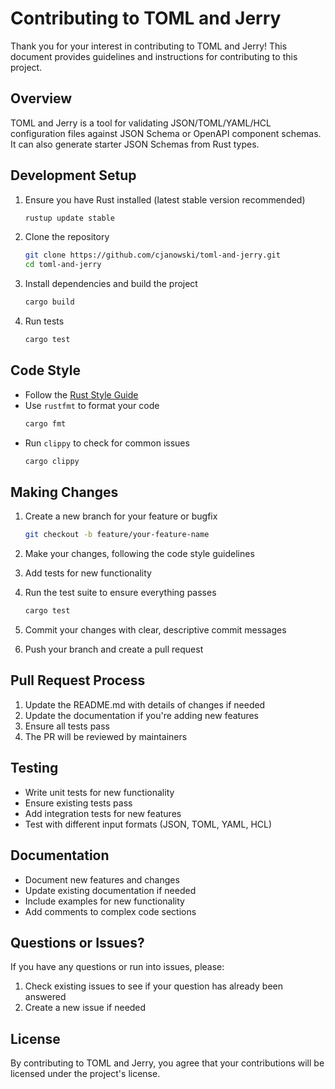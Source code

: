 # Contributing to TOML and Jerry

Thank you for your interest in contributing to TOML and Jerry! This document provides guidelines and instructions for contributing to this project.

## Overview

TOML and Jerry is a tool for validating JSON/TOML/YAML/HCL configuration files against JSON Schema or OpenAPI component schemas. It can also generate starter JSON Schemas from Rust types.

## Development Setup

1. Ensure you have Rust installed (latest stable version recommended)
   ```bash
   rustup update stable
   ```

2. Clone the repository
   ```bash
   git clone https://github.com/cjanowski/toml-and-jerry.git
   cd toml-and-jerry
   ```

3. Install dependencies and build the project
   ```bash
   cargo build
   ```

4. Run tests
   ```bash
   cargo test
   ```

## Code Style

- Follow the [Rust Style Guide](https://doc.rust-lang.org/1.0.0/style/style/naming/README.html)
- Use `rustfmt` to format your code
  ```bash
  cargo fmt
  ```
- Run `clippy` to check for common issues
  ```bash
  cargo clippy
  ```

## Making Changes

1. Create a new branch for your feature or bugfix
   ```bash
   git checkout -b feature/your-feature-name
   ```

2. Make your changes, following the code style guidelines

3. Add tests for new functionality

4. Run the test suite to ensure everything passes
   ```bash
   cargo test
   ```

5. Commit your changes with clear, descriptive commit messages

6. Push your branch and create a pull request

## Pull Request Process

1. Update the README.md with details of changes if needed
2. Update the documentation if you're adding new features
3. Ensure all tests pass
4. The PR will be reviewed by maintainers

## Testing

- Write unit tests for new functionality
- Ensure existing tests pass
- Add integration tests for new features
- Test with different input formats (JSON, TOML, YAML, HCL)

## Documentation

- Document new features and changes
- Update existing documentation if needed
- Include examples for new functionality
- Add comments to complex code sections

## Questions or Issues?

If you have any questions or run into issues, please:
1. Check existing issues to see if your question has already been answered
2. Create a new issue if needed

## License

By contributing to TOML and Jerry, you agree that your contributions will be licensed under the project's license. 
